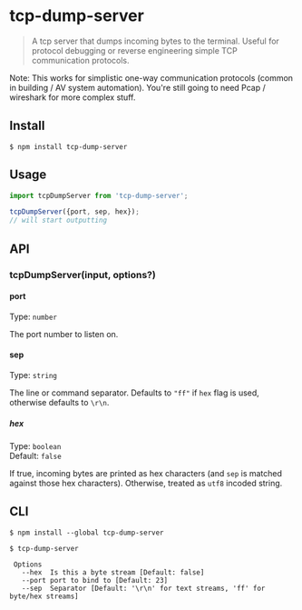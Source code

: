 # tcp-dump-server

> A tcp server that dumps incoming bytes to the terminal. Useful for protocol debugging or reverse engineering simple TCP communication protocols.

Note: This works for simplistic one-way communication protocols (common in building / AV system automation). You're still going to need Pcap / wireshark for more complex stuff.

## Install

```
$ npm install tcp-dump-server
```

## Usage

```js
import tcpDumpServer from 'tcp-dump-server';

tcpDumpServer({port, sep, hex});
// will start outputting
```

## API

### tcpDumpServer(input, options?)

#### port

Type: `number`

The port number to listen on.

#### sep

Type: `string`

The line or command separator. Defaults to `"ff"` if `hex` flag is used, otherwise defaults to `\r\n`.

##### hex

Type: `boolean`\
Default: `false`

If true, incoming bytes are printed as hex characters (and `sep` is matched against those hex characters). Otherwise, treated as `utf8` incoded string.

## CLI

```
$ npm install --global tcp-dump-server
```

```
$ tcp-dump-server

 Options
   --hex  Is this a byte stream [Default: false]
   --port port to bind to [Default: 23]
   --sep  Separator [Default: '\r\n' for text streams, 'ff' for byte/hex streams]
```
